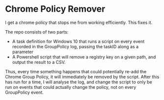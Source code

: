# Chrome Policy Remover
I get a chrome policy that stops me from working efficiently. This fixes it.

The repo consists of two parts:

- A task definition for Windows 10 that runs a script on every event recorded in the GroupPolicy log, passing the taskID along as a parameter
- A Powershell script that will remove a registry key on a given path, and output the result to a CSV.

Thus, every time something happens that could potentially re-add the Chrome Group Policy, it will immediately be removed by the script.
After this has run for a time, I will analyse the log, and change the script to only be run on events that could actually change the policy, not on every GroupPolicy event.